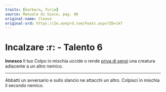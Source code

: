 ```yaml
---
traits: [barbaro, furia]
source: Manuale di Gioco, pag. 90
original-name: Cleave
original-srd: https://2e.aonprd.com/Feats.aspx?ID=147
---
```


# Incalzare :r: - Talento 6

**Innesco** Il tuo Colpo in mischia uccide o rende
[priva di sensi](/condizioni/privo-di-sensi) una creatura adiacente a un altro
nemico.

---

Abbatti un avversario e sullo slancio ne attacchi un altro. Colpisci in mischia
il secondo nemico.
